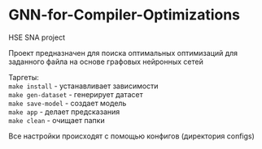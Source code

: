 # GNN-for-Compiler-Optimizations
HSE SNA project 

Проект предназначен для поиска оптимальных оптимизаций для заданного файла на основе графовых нейронных сетей  

Таргеты:  
`make install` - устанавливает зависимости  
`make gen-dataset` - генерирует датасет  
`make save-model` - создает модель  
`make app` - делает предсказания  
`make clean` - очищает папки  

Все настройки происходят с помощью конфигов (директория configs)  
